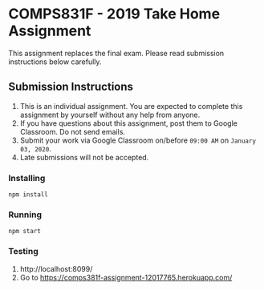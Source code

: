 # COMPS831F - 2019 Take Home Assignment
This assignment replaces the final exam.  Please read submission instructions below carefully.

## Submission Instructions
1.	This is an individual assignment. You are expected to complete this assignment by yourself without any help from anyone.
2.	If you have questions about this assignment, post them to Google Classroom. Do not send emails. 
3.	Submit your work via Google Classroom on/before `09:00 AM` on `January 03, 2020`. 
4.	Late submissions will not be accepted.

### Installing
```
npm install
```
### Running
```
npm start
```
### Testing
1. http://localhost:8099/
2. Go to https://comps381f-assignment-12017765.herokuapp.com/
